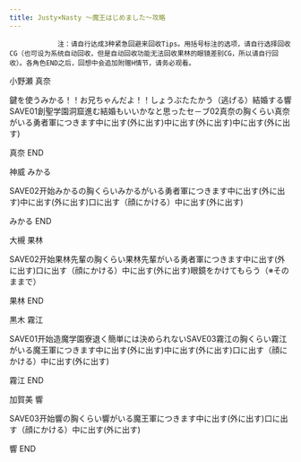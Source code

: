 ```yaml
---
title: Justy×Nasty ～魔王はじめました～攻略
---
```


                注：请自行达成3种紧急回避来回收Tips。用括号标注的选项，请自行选择回收CG（也可设为系统自动回收，但是自动回收功能无法回收果林的眼镜差别CG，所以请自行回收）。各角色END之后，回想中会追加附赠H情节，请务必观看。

小野瀬 真奈

鍵を使うみかる！！お兄ちゃんだよ！！しょうぶたたかう（逃げる）結婚する響SAVE01創聖学園洞窟進む結婚もいいかなと思ったセ－ブ02真奈の胸くらい真奈がいる勇者軍につきます中に出す(外に出す)中に出す(外に出す)中に出す(外に出す)

真奈 END

神威 みかる

SAVE02开始みかるの胸くらいみかるがいる勇者軍につきます中に出す(外に出す)中に出す(外に出す)口に出す（顔にかける）中に出す(外に出す)

みかる END

大槻 果林

SAVE02开始果林先輩の胸くらい果林先輩がいる勇者軍につきます中に出す(外に出す)口に出す（顔にかける）中に出す(外に出す)眼鏡をかけてもらう（※そのままで）

果林 END

黒木 霧江

SAVE01开始造魔学園寮退く簡単には決められないSAVE03霧江の胸くらい霧江がいる魔王軍につきます中に出す(外に出す)中に出す(外に出す)口に出す（顔にかける）中に出す(外に出す)

霧江 END

加賀美 響

SAVE03开始響の胸くらい響がいる魔王軍につきます中に出す(外に出す)口に出す（顔にかける）中に出す(外に出す)

響 END
              
